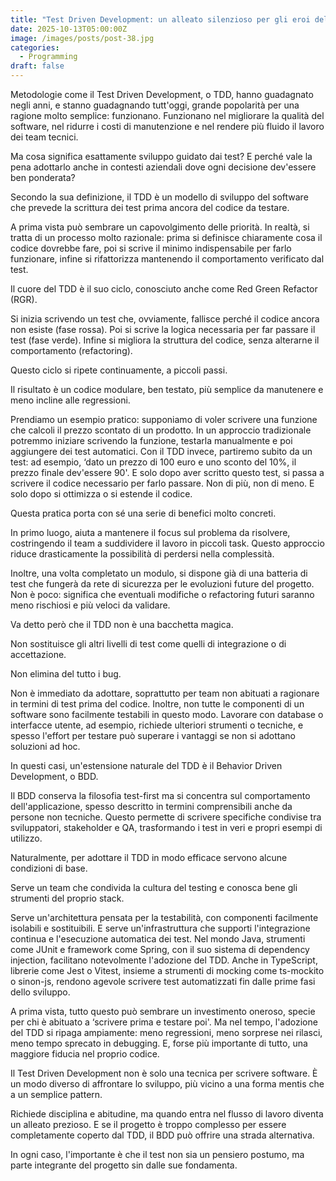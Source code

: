```yaml
---
title: "Test Driven Development: un alleato silenzioso per gli eroi del software"
date: 2025-10-13T05:00:00Z
image: /images/posts/post-38.jpg
categories: 
  - Programming
draft: false
---
```

Metodologie come il Test Driven Development, o TDD, hanno guadagnato negli anni, e stanno guadagnando tutt'oggi, grande popolarità per una ragione molto semplice: funzionano. Funzionano nel migliorare la qualità del software, nel ridurre i costi di manutenzione e nel rendere più fluido il lavoro dei team tecnici.

Ma cosa significa esattamente sviluppo guidato dai test? E perché vale la pena adottarlo anche in contesti aziendali dove ogni decisione dev'essere ben ponderata?

Secondo la sua definizione, il TDD è un modello di sviluppo del software che prevede la scrittura dei test prima ancora del codice da testare.

A prima vista può sembrare un capovolgimento delle priorità. In realtà, si tratta di un processo molto razionale: prima si definisce chiaramente cosa il codice dovrebbe fare, poi si scrive il minimo indispensabile per farlo funzionare, infine si rifattorizza mantenendo il comportamento verificato dal test.

Il cuore del TDD è il suo ciclo, conosciuto anche come Red Green Refactor (RGR).

Si inizia scrivendo un test che, ovviamente, fallisce perché il codice ancora non esiste (fase rossa). Poi si scrive la logica necessaria per far passare il test (fase verde). Infine si migliora la struttura del codice, senza alterarne il comportamento (refactoring).

Questo ciclo si ripete continuamente, a piccoli passi.

Il risultato è un codice modulare, ben testato, più semplice da manutenere e meno incline alle regressioni.

Prendiamo un esempio pratico: supponiamo di voler scrivere una funzione che calcoli il prezzo scontato di un prodotto. In un approccio tradizionale potremmo iniziare scrivendo la funzione, testarla manualmente e poi aggiungere dei test automatici. Con il TDD invece, partiremo subito da un test: ad esempio, ‘dato un prezzo di 100 euro e uno sconto del 10%, il prezzo finale dev'essere 90'. E solo dopo aver scritto questo test, si passa a scrivere il codice necessario per farlo passare. Non di più, non di meno. E solo dopo si ottimizza o si estende il codice.

Questa pratica porta con sé una serie di benefici molto concreti.

In primo luogo, aiuta a mantenere il focus sul problema da risolvere, costringendo il team a suddividere il lavoro in piccoli task. Questo approccio riduce drasticamente la possibilità di perdersi nella complessità.

Inoltre, una volta completato un modulo, si dispone già di una batteria di test che fungerà da rete di sicurezza per le evoluzioni future del progetto. Non è poco: significa che eventuali modifiche o refactoring futuri saranno meno rischiosi e più veloci da validare.

Va detto però che il TDD non è una bacchetta magica.

Non sostituisce gli altri livelli di test come quelli di integrazione o di accettazione.

Non elimina del tutto i bug.

Non è immediato da adottare, soprattutto per team non abituati a ragionare in termini di test prima del codice. Inoltre, non tutte le componenti di un software sono facilmente testabili in questo modo. Lavorare con database o interfacce utente, ad esempio, richiede ulteriori strumenti o tecniche, e spesso l'effort per testare può superare i vantaggi se non si adottano soluzioni ad hoc.

In questi casi, un'estensione naturale del TDD è il Behavior Driven Development, o BDD.

Il BDD conserva la filosofia test-first ma si concentra sul comportamento dell'applicazione, spesso descritto in termini comprensibili anche da persone non tecniche. Questo permette di scrivere specifiche condivise tra sviluppatori, stakeholder e QA, trasformando i test in veri e propri esempi di utilizzo.

Naturalmente, per adottare il TDD in modo efficace servono alcune condizioni di base.

Serve un team che condivida la cultura del testing e conosca bene gli strumenti del proprio stack.

Serve un'architettura pensata per la testabilità, con componenti facilmente isolabili e sostituibili. E serve un'infrastruttura che supporti l'integrazione continua e l'esecuzione automatica dei test. Nel mondo Java, strumenti come JUnit e framework come Spring, con il suo sistema di dependency injection, facilitano notevolmente l'adozione del TDD. Anche in TypeScript, librerie come Jest o Vitest, insieme a strumenti di mocking come ts-mockito o sinon-js, rendono agevole scrivere test automatizzati fin dalle prime fasi dello sviluppo.

A prima vista, tutto questo può sembrare un investimento oneroso, specie per chi è abituato a ‘scrivere prima e testare poi'. Ma nel tempo, l'adozione del TDD si ripaga ampiamente: meno regressioni, meno sorprese nei rilasci, meno tempo sprecato in debugging. E, forse più importante di tutto, una maggiore fiducia nel proprio codice.

Il Test Driven Development non è solo una tecnica per scrivere software. È un modo diverso di affrontare lo sviluppo, più vicino a una forma mentis che a un semplice pattern.

Richiede disciplina e abitudine, ma quando entra nel flusso di lavoro diventa un alleato prezioso. E se il progetto è troppo complesso per essere completamente coperto dal TDD, il BDD può offrire una strada alternativa.

In ogni caso, l'importante è che il test non sia un pensiero postumo, ma parte integrante del progetto sin dalle sue fondamenta.